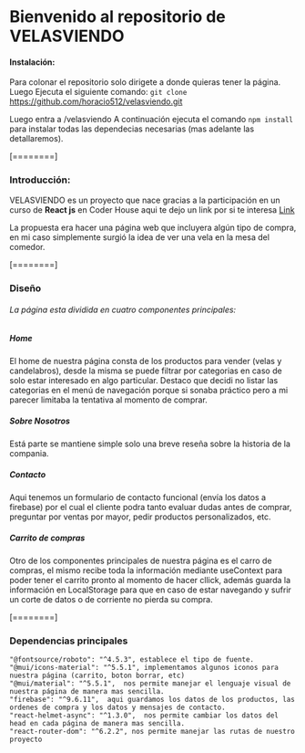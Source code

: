 # Bienvenido al repositorio de VELASVIENDO

#### Instalación:

Para colonar el repositorio solo dirigete a donde quieras tener la página.
Luego Ejecuta el siguiente comando:
`git clone` https://github.com/horacio512/velasviendo.git

Luego entra a /velasviendo
A continuación ejecuta el comando `npm install ` para instalar todas las dependecias necesarias (mas adelante las detallaremos).

[========]

### Introducción:

VELASVIENDO es un proyecto que nace gracias a la participación en un curso de
**React js** en Coder House aqui te dejo un link por si te interesa [Link](https://www.coderhouse.com/ "Link")

La propuesta era hacer una página web que incluyera algún tipo de compra, en mi caso simplemente surgió la idea de ver una vela en la mesa del comedor.

[========]

### Diseño
###### La página esta dividida en cuatro componentes principales:
#####  Home
El home de nuestra página consta de los productos para vender (velas y candelabros), desde la misma se puede filtrar por categorias en caso de solo estar interesado en algo particular. Destaco que decidi no listar las categorias en el menú de navegación porque si sonaba práctico pero a mi parecer limitaba la tentativa al momento de comprar.

##### Sobre Nosotros
Está parte se mantiene simple solo una breve reseña sobre la historia de la compania.

##### Contacto
Aqui tenemos un formulario de contacto funcional (envía los datos a firebase) por el cual el cliente podra tanto evaluar dudas antes de comprar, preguntar por ventas por mayor, pedir productos personalizados, etc.

##### Carrito de compras
Otro de los componentes principales de nuestra página es el carro de compras, el mismo recibe toda la información mediante useContext para poder tener el carrito pronto al momento de hacer cllick, además guarda la información en LocalStorage para que en caso de estar navegando y sufrir un corte de datos o de corriente no pierda su compra.

[========]

### Dependencias principales

    "@fontsource/roboto": "^4.5.3", establece el tipo de fuente.
    "@mui/icons-material": "^5.5.1", implementamos algunos iconos para nuestra página (carrito, boton borrar, etc)
    "@mui/material": "^5.5.1",  nos permite manejar el lenguaje visual de nuestra página de manera mas sencilla.
    "firebase": "^9.6.11",  aqui guardamos los datos de los productos, las ordenes de compra y los datos y mensajes de contacto.
    "react-helmet-async": "^1.3.0",  nos permite cambiar los datos del head en cada página de manera mas sencilla.
    "react-router-dom": "^6.2.2", nos permite manejar las rutas de nuestro proyecto


